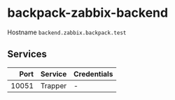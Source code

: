 # backpack-zabbix-backend

Hostname `backend.zabbix.backpack.test`

## Services

| Port | Service | Credentials
| ---: | :------ | :----------
| 10051 | Trapper | -
